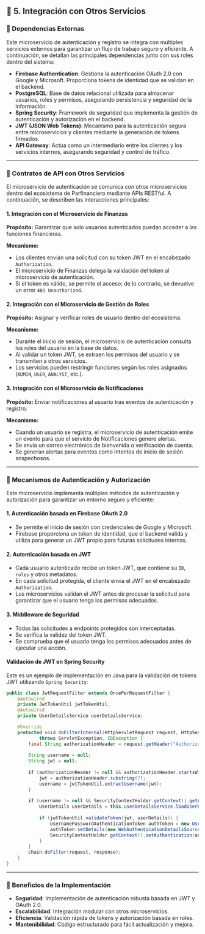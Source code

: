 ## 📝 5. Integración con Otros Servicios

### 📌 Dependencias Externas

Este microservicio de autenticación y registro se integra con múltiples servicios externos para garantizar un flujo de trabajo seguro y eficiente. A continuación, se detallan las principales dependencias junto con sus roles dentro del sistema:

- **Firebase Authentication**: Gestiona la autenticación OAuth 2.0 con Google y Microsoft. Proporciona tokens de identidad que se validan en el backend.
- **PostgreSQL**: Base de datos relacional utilizada para almacenar usuarios, roles y permisos, asegurando persistencia y seguridad de la información.
- **Spring Security**: Framework de seguridad que implementa la gestión de autenticación y autorización en el backend.
- **JWT (JSON Web Tokens)**: Mecanismo para la autenticación segura entre microservicios y clientes mediante la generación de tokens firmados.
- **API Gateway**: Actúa como un intermediario entre los clientes y los servicios internos, asegurando seguridad y control de tráfico.

---

### 🔹 Contratos de API con Otros Servicios

El microservicio de autenticación se comunica con otros microservicios dentro del ecosistema de Parfinanciero mediante APIs RESTful. A continuación, se describen las interacciones principales:

#### **1. Integración con el Microservicio de Finanzas**
**Propósito:** Garantizar que solo usuarios autenticados puedan acceder a las funciones financieras.

**Mecanismo:**
- Los clientes envían una solicitud con su token JWT en el encabezado `Authorization`.
- El microservicio de Finanzas delega la validación del token al microservicio de autenticación.
- Si el token es válido, se permite el acceso; de lo contrario, se devuelve un error `401 Unauthorized`.

#### **2. Integración con el Microservicio de Gestión de Roles**
**Propósito:** Asignar y verificar roles de usuario dentro del ecosistema.

**Mecanismo:**
- Durante el inicio de sesión, el microservicio de autenticación consulta los roles del usuario en la base de datos.
- Al validar un token JWT, se extraen los permisos del usuario y se transmiten a otros servicios.
- Los servicios pueden restringir funciones según los roles asignados (`ADMIN`, `USER`, `ANALYST`, etc.).

#### **3. Integración con el Microservicio de Notificaciones**
**Propósito:** Enviar notificaciones al usuario tras eventos de autenticación y registro.

**Mecanismo:**
- Cuando un usuario se registra, el microservicio de autenticación emite un evento para que el servicio de Notificaciones genere alertas.
- Se envía un correo electrónico de bienvenida o verificación de cuenta.
- Se generan alertas para eventos como intentos de inicio de sesión sospechosos.

---

### 🔄 Mecanismos de Autenticación y Autorización

Este microservicio implementa múltiples métodos de autenticación y autorización para garantizar un entorno seguro y eficiente:

#### **1. Autenticación basada en Firebase OAuth 2.0**
- Se permite el inicio de sesión con credenciales de Google y Microsoft.
- Firebase proporciona un token de identidad, que el backend valida y utiliza para generar un JWT propio para futuras solicitudes internas.

#### **2. Autenticación basada en JWT**
- Cada usuario autenticado recibe un token JWT, que contiene su `ID`, `roles` y otros metadatos.
- En cada solicitud protegida, el cliente envía el JWT en el encabezado `Authorization`.
- Los microservicios validan el JWT antes de procesar la solicitud para garantizar que el usuario tenga los permisos adecuados.

#### **3. Middleware de Seguridad**
- Todas las solicitudes a endpoints protegidos son interceptadas.
- Se verifica la validez del token JWT.
- Se comprueba que el usuario tenga los permisos adecuados antes de ejecutar una acción.

#### **Validación de JWT en Spring Security**

Este es un ejemplo de implementación en Java para la validación de tokens JWT utilizando `Spring Security`:

```java
public class JwtRequestFilter extends OncePerRequestFilter {
    @Autowired
    private JwtTokenUtil jwtTokenUtil;
    @Autowired
    private UserDetailsService userDetailsService;

    @Override
    protected void doFilterInternal(HttpServletRequest request, HttpServletResponse response, FilterChain chain)
            throws ServletException, IOException {
        final String authorizationHeader = request.getHeader("Authorization");
        
        String username = null;
        String jwt = null;
        
        if (authorizationHeader != null && authorizationHeader.startsWith("Bearer ")) {
            jwt = authorizationHeader.substring(7);
            username = jwtTokenUtil.extractUsername(jwt);
        }
        
        if (username != null && SecurityContextHolder.getContext().getAuthentication() == null) {
            UserDetails userDetails = this.userDetailsService.loadUserByUsername(username);
            
            if (jwtTokenUtil.validateToken(jwt, userDetails)) {
                UsernamePasswordAuthenticationToken authToken = new UsernamePasswordAuthenticationToken(userDetails, null, userDetails.getAuthorities());
                authToken.setDetails(new WebAuthenticationDetailsSource().buildDetails(request));
                SecurityContextHolder.getContext().setAuthentication(authToken);
            }
        }
        chain.doFilter(request, response);
    }
}
```

---

### 📌 Beneficios de la Implementación
- **Seguridad**: Implementación de autenticación robusta basada en JWT y OAuth 2.0.
- **Escalabilidad**: Integración modular con otros microservicios.
- **Eficiencia**: Validación rápida de tokens y autorización basada en roles.
- **Mantenibilidad**: Código estructurado para fácil actualización y mejora.

